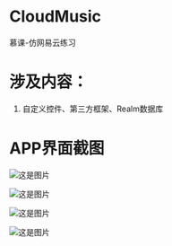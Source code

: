 # CloudMusic
慕课-仿网易云练习

# 涉及内容：
1. 自定义控件、第三方框架、Realm数据库


# APP界面截图
![这是图片](/Screencut/netcloudmusic_main.jpg "主界面")<br>

![这是图片](/Screencut/netcloudmusic_albumlist.jpg "专辑列表")<br>

![这是图片](/Screencut/netcloudmusic_play.jpg "播放界面")<br>

![这是图片](/Screencut/netcloudmusic_notification.jpg "通知")<br>

